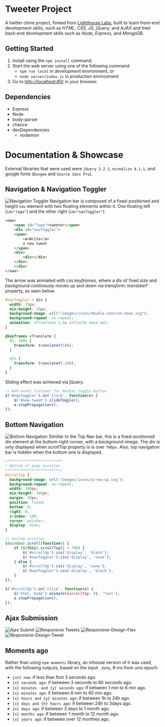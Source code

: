 # Tweeter Project

A twitter clone project, forked from [Lighthouse Labs][LHLTweeter], built to learn front-end development skills, such as _HTML_, _CSS_, _JS_, _jQuery,_ and _AJAX_ and their back-end development skills such as _Node_, _Express_, and _MongoDB_.

## Getting Started
1. Install using the `npm install` command.
2. Start the web server using one of the following command:
    * `npm run local` in _development_ environment, or
    * `node server/index.js` in _production_ environment
3. Go to <http://localhost:80/> in your browser.

## Dependencies
- Express
- Node
- body-parser
- chance
- devDependencies
  - nodemon

# Documentation & Showcase
External libraries that were used were `jQuery 2.2.3`, `normalize 4.1.1`, and google fonts (`Bungee` and `Source Sans Pro`).


## Navigation & Navigation Toggler
![Navigation Toggler](docs/nav-toggler.gif)
Navigation bar is composed of a fixed-positioned and height `nav` element with two floating elements within it. One floating left (`id="logo"`) and the other right (`id="navToggler"`).
```html
<nav>
    <span id="logo">tweeter</span>
    <div id="navToggler">
    <span>
        <a>Write</a>
        a new tweet
    </span>
    <div>
        <div></div>
    </div>
    </div>
</nav>
```
The arrow was animated with css _keyframes_, where a _div_ of fixed size and background continously moves up and down via _transform: translateY_ property, as seen below.
```css
#navToggler > div {
  width: 35px;
  min-height: 35px;
  background-image: url("/images/icons/double-chevron-down.svg");
  background-repeat: no-repeat;
  animation: vTranslate 1.5s infinite ease-out;
}

@keyframes vTranslate {
  0%, 100% {
    transform: translateY(50%);
  }

  45% {
    transform: translateY(-20%);
  }
}
```
Sliding effect was achieved via jQuery.
```js
// Add event listener for Navbar toggle button
$('#navToggler').on('click', function(e) {
    $('#new-tweet').slideToggle();
    e.stopPropagation();
});
```
## Bottom Navigation
![Bottom Navigation](docs/Bottom-Nav.gif)
Simillar to the Top Nav bar, this is a fixed-positioned _div_ element at the bottom-right corner, with a _background-image_. The _div_ is only displayed when _scrollTop_ property is is over `700px`. Also, top navigation bar is hidden when the bottom one is displayed.
```css
/*************************
* Bottom of page scroller
*************************/
#scrollUp {
  background-image: url('/images/icons/arrow-up.svg');
  background-repeat: no-repeat;
  width: 100px;
  min-height: 100px;
  margin: 20px;
  position: fixed;
  bottom: 0;
  right: 0;
  z-index: 100;
  cursor: pointer;
  display: none;
}
```
```js
// bottom scroller 
$(window).scroll(function() {
    if ($(this).scrollTop() > 700) {
        $('#scrollUp').css('display', 'block');
        $('#navToggler').css('display', 'none');
    } else {
        $('#scrollUp').css('display', 'none');
        $('#navToggler').css('display', 'block');
    }
});

$('#scrollUp').on('click', function(e) {
    $('html, body').animate({scrollTop: 0}, 'fast');
    e.stopPropagation();
});
```
## Ajax Submission

![Ajax Submit](docs/ajax-new-tweet-submit.gif)
![Responsive Tweets](docs/Responsive-Tweets.gif)
![Responsive-Design-Flex](docs/Responsive-Design-flex.gif)
![Responsive-Design-Tweet](docs/Responsive-Design-tweet.gif)

## Moments ago
Rather than using `npm moments` library, an inhouse version of it was used, with the following outputs, based on the input `_date`, # ms from unix epoch:
  - `just now`: if less than first 3 seconds ago.
  - `{x} seconds ago`: if between 3 seconds to 60 seconds ago.
  - `{x} minutes  and {y} seconds ago`: if between 1 min to 6 min ago.
  - `{x} minutes ago`: if between 6 min to 60 min ago.
  - `{x} hours and {y} minutes ago`: if between 1h to 24h ago.
  - `{x} days and {h} hours ago`: if between 24h to 3days ago.
  - `{x} days ago`: if between 3 days to 1 month ago.
  - `{x} months ago`: if between 1 month to 12 month ago.
  - `{x} years ago`: if between over 12 monthes ago.


[LHLTweeter]: https://github.com/lighthouse-labs/tweeter







